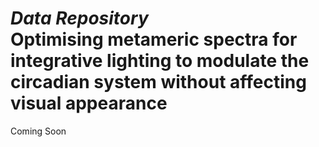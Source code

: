 # *Data Repository* <br/>Optimising metameric spectra for integrative lighting to modulate the circadian system without affecting visual appearance<br/>

Coming Soon
